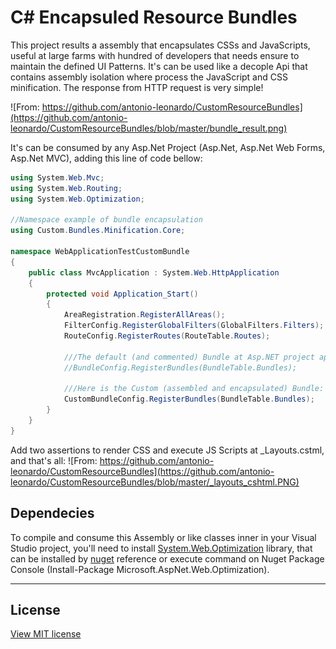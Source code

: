 # C# Encapsuled Resource Bundles
This project results a assembly that encapsulates CSSs and JavaScripts, useful at large farms with hundred of developers that needs ensure to maintain the defined UI Patterns.
It's can be used like a decople Api that contains assembly isolation where process the JavaScript and CSS minification. The response from HTTP request is very simple!

![From: https://github.com/antonio-leonardo/CustomResourceBundles](https://github.com/antonio-leonardo/CustomResourceBundles/blob/master/bundle_result.png)

It's can be consumed by any Asp.Net Project (Asp.Net, Asp.Net Web Forms, Asp.Net MVC), adding this line of code bellow:
```cs
using System.Web.Mvc;
using System.Web.Routing;
using System.Web.Optimization;

//Namespace example of bundle encapsulation
using Custom.Bundles.Minification.Core;

namespace WebApplicationTestCustomBundle
{
    public class MvcApplication : System.Web.HttpApplication
    {
        protected void Application_Start()
        {
            AreaRegistration.RegisterAllAreas();
            FilterConfig.RegisterGlobalFilters(GlobalFilters.Filters);
            RouteConfig.RegisterRoutes(RouteTable.Routes);

            ///The default (and commented) Bundle at Asp.NET project application created by Visual Studio:
            //BundleConfig.RegisterBundles(BundleTable.Bundles);

            ///Here is the Custom (assembled and encapsulated) Bundle:
            CustomBundleConfig.RegisterBundles(BundleTable.Bundles);
        }
    }
}
```

Add two assertions to render CSS and execute JS Scripts at _Layouts.cstml, and that's all:
![From: https://github.com/antonio-leonardo/CustomResourceBundles](https://github.com/antonio-leonardo/CustomResourceBundles/blob/master/_layouts_cshtml.PNG)

## Dependecies
To compile and consume this Assembly or like classes inner in your Visual Studio project, you'll need to install [System.Web.Optimization](https://docs.microsoft.com/pt-br/previous-versions/aspnet/hh195125(v=vs.110)) library, that can be installed by [nuget](https://www.nuget.org/packages/microsoft.aspnet.web.optimization) reference or execute command on Nuget Package Console (Install-Package Microsoft.AspNet.Web.Optimization).

----------------------
## License

[View MIT license](https://github.com/antonio-leonardo/CustomResourceBundles/blob/master/LICENSE)

